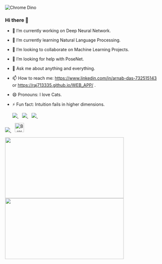![Chrome Dino](https://mir-s3-cdn-cf.behance.net/project_modules/max_1200/4ff07986208593.5d9a654e92f36.gif)

### Hi there 👋



<!--
**raj713335/raj713335** is a ✨ _special_ ✨ repository because its `README.md` (this file) appears on your GitHub profile .
-->

<!--Here are some ideas to get you started:-->

- 🔭 I’m currently working on Deep Neural Network.
- 🌱 I’m currently learning Natural Language Processing.
- 👯 I’m looking to collaborate on Machine Learning Projects.
- 🤔 I’m looking for help with PoseNet.
- 💬 Ask me about anything and everything.
- 📫 How to reach me: https://www.linkedin.com/in/arnab-das-732515143 or https://raj713335.github.io/WEB_APP/ .
- 😄 Pronouns: I love Cats.
- ⚡ Fun fact: Intuition fails in higher dimensions.



  <a href="https://wa.me/9547966499?text=Hello%20Arnab">
    <img src="https://img.shields.io/badge/WHATSAPP-%2325D366.svg?&style=for-the-badge&logo=whatsapp&logoColor=white" />    
  </a>&nbsp;&nbsp;
  <a href="https://www.linkedin.com/in/arnab-das-732515143/">
    <img src="https://img.shields.io/badge/linkedin-%230077B5.svg?&style=for-the-badge&logo=linkedin&logoColor=white" />
  </a>&nbsp;&nbsp;
  <a href="https://github.com/raj713335">
    <img src="https://img.shields.io/badge/github-%23222222.svg?&style=for-the-badge&logo=github&logoColor=white" />        
  </a>&nbsp;&nbsp;
<!--   &nbsp;&nbsp;&nbsp;&nbsp;&nbsp;   -->
  <a href="https://twitter.com/raj713335">
    <img src="https://img.shields.io/badge/twitter-%2300ACEE.svg?&style=for-the-badge&logo=twitter&logoColor=white" />        
  </a>&nbsp;&nbsp;
  <a href="https://www.buymeacoffee.com/raj713335" target="_blank" align="center">
    <img src="https://cdn.buymeacoffee.com/buttons/v2/default-yellow.png" alt="Buy Me A Coffee" height="30px" >
  </a>


<!-- <h2> Skills <img src = "https://media2.giphy.com/media/QssGEmpkyEOhBCb7e1/giphy.gif?cid=ecf05e47a0n3gi1bfqntqmob8g9aid1oyj2wr3ds3mg700bl&rid=giphy.gif" width = 32px> </h2>
 -->







<p>
<img align="left" src="http://github-readme-streak-stats.herokuapp.com/?user=raj713335&theme=default&hide_border=true" height="200" width="390"/>
<img align="left" src="https://github-readme-stats.vercel.app/api/?username=raj713335&theme=default&show_icons=true&count_private=true&hide_border=true" height="200" width="390"/>



